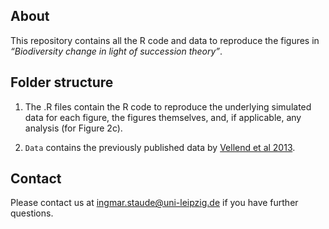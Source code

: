 
<!-- README.md is generated from README.Rmd. Please edit that file -->

## About

This repository contains all the R code and data to reproduce the
figures in *“Biodiversity change in light of succession theory”*.

## Folder structure

1.  The .R files contain the R code to reproduce the underlying
    simulated data for each figure, the figures themselves, and, if
    applicable, any analysis (for Figure 2c).

2.  `Data` contains the previously published data by [Vellend et al
    2013](https://www.pnas.org/doi/10.1073/pnas.1312779110.).

## Contact

Please contact us at <ingmar.staude@uni-leipzig.de> if you have further
questions.
